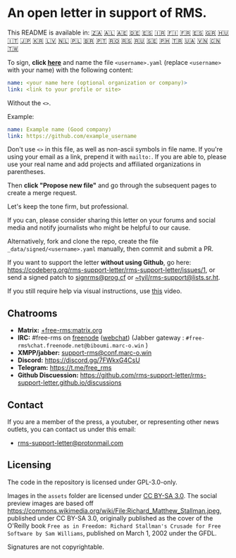 # An open letter in support of RMS.

This README is available in:
[🇿🇦](README_AF.md)
[🇦🇱](README_AL.md)
[🇦🇪](README_AR.md)
[🇩🇪](README_DE.md)
[🇪🇸](README_ES.md)
[🇮🇷](README_FA.md)
[🇫🇮](README_FI.md)
[🇫🇷](README_FR.md)
[🇪🇸](README_GL.md)
[🇬🇷](README_GR.md)
[🇭🇺](README_HU.md)
[🇮🇹](README_IT.md)
[🇯🇵](README_JP.md)
[🇰🇷](README_KO.md)
[🇱🇻](README_LV.md)
[🇳🇱](README_NL.md)
[🇵🇱](README_PL.md)
[🇧🇷](README_PT_BR.md)
[🇵🇹](README_PT_PT.md)
[🇷🇴](README_RO.md)
[🇷🇸](README_RS.md)
[🇷🇺](README_RU.md)
[🇸🇪](README_SE.md)
[🇵🇭](README_TL.md)
[🇹🇷](README_TR.md)
[🇺🇦](README_UA.md)
[🇻🇳](README_VI.md)
[🇨🇳](README_ZH-CN.md)
[🇹🇼](README_ZH-TW.md)

To sign, **click [here](https://github.com/rms-support-letter/rms-support-letter.github.io/new/master/_data/signed)** and name the file `<username>.yaml` (replace `<username>` with your name) with the following content:

```yaml
name: <your name here (optional organization or company)>
link: <link to your profile or site>
```

Without the `<>`.

Example:
```yaml
name: Example name (Good company)
link: https://github.com/example_username
```

Don't use `<>` in this file, as well as non-ascii symbols in file name. If you're using your email as a link, prepend it with `mailto:`. If you are able to, please use your real name and add projects and affiliated organizations in parentheses.

Then **click "Propose new file"** and go through the subsequent pages to create a merge request.

Let's keep the tone firm, but professional.

If you can, please consider sharing this letter on your forums and social media and notify journalists who might be helpful to our cause.

Alternatively, fork and clone the repo, create the file `_data/signed/<username>.yaml` manually, then commit and submit a PR.

If you want to support the letter **without using Github**, go here: https://codeberg.org/rms-support-letter/rms-support-letter/issues/1, or send a signed patch to [signrms@prog.cf](mailto:signrms@prog.cf) or [~tyil/rms-support@lists.sr.ht](mailto:~tyil/rms-support@lists.sr.ht).

If you still require help via visual instructions, use [this](https://invidious.snopyta.org/watch?v=1lz5S5oS8CU) video.

## Chatrooms

- **Matrix:** [+free-rms:matrix.org](https://matrix.to/#/+free-rms:matrix.org)
- **IRC:** #free-rms on [freenode](https://freenode.net) ([webchat](https://kiwiirc.com/client/irc.freenode.net/#free-rms)) (Jabber gateway : `#free-rms%chat.freenode.net@biboumi.marc-o.win` )
- **XMPP/jabber:** [support-rms@conf.marc-o.win](xmpp:support-rms@conf.marc-o.win?join)
- **Discord:** <https://discord.gg/7FWkxG4CsU>
- **Telegram:** <https://t.me/free_rms>
- **Github Discuession:** <https://github.com/rms-support-letter/rms-support-letter.github.io/discussions>

## Contact
If you are a member of the press, a youtuber, or representing other news outlets, you can contact us under this email:
- rms-support-letter@protonmail.com

## Licensing
The code in the repository is licensed under GPL-3.0-only.

Images in the `assets` folder are licensed under [CC BY-SA 3.0](https://creativecommons.org/licenses/by-sa/3.0/legalcode). The social preview images are based off https://commons.wikimedia.org/wiki/File:Richard_Matthew_Stallman.jpeg, published under CC BY-SA 3.0, originally published as the cover of the O'Reilly book `Free as in Freedom: Richard Stallman's Crusade for Free Software by Sam Williams`, published on March 1, 2002 under the GFDL.

Signatures are not copyrightable.
